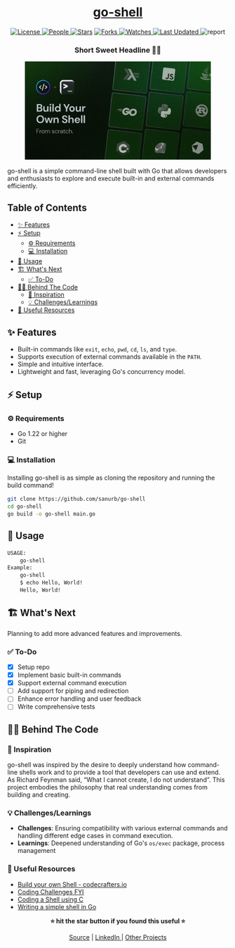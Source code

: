 <div align = "center">

<h1><a href="https://github.com/sanurb/go-shell">go-shell</a></h1>

<a href="https://github.com/sanurb/go-shell/blob/main/LICENSE">
<img alt="License" src="https://img.shields.io/github/license/sanurb/go-shell?style=flat&color=eee&label="> </a>

<a href="https://github.com/sanurb/go-shell/graphs/contributors">
<img alt="People" src="https://img.shields.io/github/contributors/sanurb/go-shell?style=flat&color=ffaaf2&label=People"> </a>

<a href="https://github.com/sanurb/go-shell/stargazers">
<img alt="Stars" src="https://img.shields.io/github/stars/sanurb/go-shell?style=flat&color=98c379&label=Stars"></a>

<a href="https://github.com/sanurb/go-shell/network/members">
<img alt="Forks" src="https://img.shields.io/github/forks/sanurb/go-shell?style=flat&color=66a8e0&label=Forks"> </a>

<a href="https://github.com/sanurb/go-shell/watchers">
<img alt="Watches" src="https://img.shields.io/github/watchers/sanurb/go-shell?style=flat&color=f5d08b&label=Watches"> </a>

<a href="https://github.com/sanurb/go-shell/pulse">
<img alt="Last Updated" src="https://img.shields.io/github/last-commit/sanurb/go-shell?style=flat&color=e06c75&label="> </a>

<img alt="report" src="https://goreportcard.com/badge/github.com/sanurb/go-shell">

<h3>Short Sweet Headline 🎇🎉</h3>

<figure>
  <img src="./assets/screenshot.jpg" alt="go-shell in action">
  <br/>
</figure>

</div>

go-shell is a simple command-line shell built with Go that allows developers and enthusiasts to explore and execute built-in and external commands efficiently.

<!-- START doctoc generated TOC please keep comment here to allow auto update -->
<!-- DON'T EDIT THIS SECTION, INSTEAD RE-RUN doctoc TO UPDATE -->
## Table of Contents

- [✨ Features](#-features)
- [⚡ Setup](#-setup)
  - [⚙️ Requirements](#-requirements)
  - [💻 Installation](#-installation)
- [🚀 Usage](#-usage)
- [🏗️ What's Next](#-whats-next)
  - [✅ To-Do](#-to-do)
- [🧑‍💻 Behind The Code](#-behind-the-code)
  - [🌈 Inspiration](#-inspiration)
  - [💡 Challenges/Learnings](#-challengeslearnings)
- [📑 Useful Resources](#-useful-resources)

<!-- END doctoc generated TOC please keep comment here to allow auto update -->

## ✨ Features

- Built-in commands like `exit`, `echo`, `pwd`, `cd`, `ls`, and `type`.
- Supports execution of external commands available in the `PATH`.
- Simple and intuitive interface.
- Lightweight and fast, leveraging Go's concurrency model.

## ⚡ Setup

### ⚙️ Requirements

- Go 1.22 or higher
- Git

### 💻 Installation

Installing go-shell is as simple as cloning the repository and running the build command!

```bash
git clone https://github.com/sanurb/go-shell
cd go-shell
go build -o go-shell main.go
```

## 🚀 Usage

```bash
USAGE:
    go-shell
Example:
    go-shell
    $ echo Hello, World!
    Hello, World!
```

## 🏗️ What's Next

Planning to add more advanced features and improvements.

### ✅ To-Do

- [x] Setup repo
- [x] Implement basic built-in commands
- [x] Support external command execution
- [ ] Add support for piping and redirection
- [ ] Enhance error handling and user feedback
- [ ] Write comprehensive tests

## 🧑‍💻 Behind The Code

### 🌈 Inspiration

go-shell was inspired by the desire to deeply understand how command-line shells work and to provide a tool that developers can use and extend. As Richard Feynman said, “What I cannot create, I do not understand”. This project embodies the philosophy that real understanding comes from building and creating.

### 💡 Challenges/Learnings

- **Challenges**: Ensuring compatibility with various external commands and handling different edge cases in command execution.
- **Learnings**: Deepened understanding of Go's `os/exec` package, process management

### 📑 Useful Resources
- [Build your own Shell - codecrafters.io](https://app.codecrafters.io/courses/shell/overview)
- [Coding Challenges FYI](https://codingchallenges.fyi/challenges/challenge-shell/)
- [Coding a Shell using C](https://medium.com/@santiagobedoa/coding-a-shell-using-c-1ea939f10e7e)
- [Writing a simple shell in Go](https://blog.init-io.net/post/2018/07-01-go-unix-shell/)

<div align="center">

<strong>⭐ hit the star button if you found this useful ⭐</strong><br>

<a href="https://github.com/sanurb/go-shell">Source</a>
| <a href="https://linkedin.com/in/sanurb" target="_blank">LinkedIn </a>
| <a href="https://sanurb.github.io/projects" target="_blank">Other Projects </a>

</div>